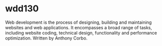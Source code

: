 # wdd130
Web development is the process of designing, building and maintaining websites and web applications. It encompasses a broad range of tasks, including website coding, technical design, functionality and performance optimization. Written by Anthony Corbo.
